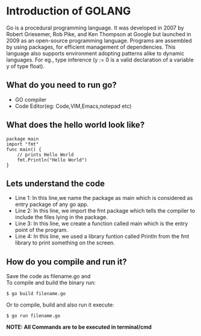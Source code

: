 # Introduction of GOLANG

Go is a procedural programming language. It was developed in 2007 by Robert Griesemer, Rob Pike, and Ken Thompson at Google but launched in 2009 as an open-source programming language. Programs are assembled by using packages, for efficient management of dependencies. This language also supports environment adopting patterns alike to dynamic languages. For eg., type inference (y := 0 is a valid declaration of a variable y of type float).

## What do you need to run go?
* GO compiler
* Code Editor(eg: Code,VIM,Emacs,notepad etc)

## What does the hello world look like?
```
package main  
import "fmt"
func main() {
    // prints Hello World
    fmt.Println("Hello World") 
}
```

## Lets understand the code
* Line 1: In this line,we name the package as main which is considered as entry package of any go app.
* Line 2: In this line, we import the fmt package which tells the compiler to include the files lying in the package.
* Line 3: In this line, we create a function called main which is the entry point of the program.
* Line 4: In this line, we used a library funtion called Println from the fmt library to print something on the screen.

## How do you compile and run it?
Save the code as filename.go and <br>
To compile and build the binary run: 
```
$ go build filename.go
```
Or to compile, build and also run it execute:
```
$ go run filename.go
```

**NOTE: All Commands are to be executed in terminal/cmd**